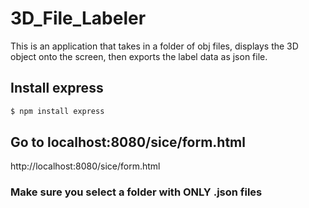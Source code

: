 # 3D_File_Labeler
This is an application that takes in a folder of obj files, displays the 3D object onto the screen, then exports the label data as json file.

## Install express 
```bash
$ npm install express
```
## Go to localhost:8080/sice/form.html
http://localhost:8080/sice/form.html

### Make sure you select a folder with ONLY .json files
